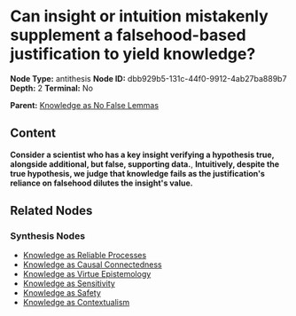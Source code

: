 # Can insight or intuition mistakenly supplement a falsehood-based justification to yield knowledge?

**Node Type:** antithesis
**Node ID:** dbb929b5-131c-44f0-9912-4ab27ba889b7
**Depth:** 2
**Terminal:** No

**Parent:** [Knowledge as No False Lemmas](knowledge-as-no-false-lemmas-thesis-d0c49c5d-b910-4f5c-9f50-f3147c05c44a.md)

## Content

**Consider a scientist who has a key insight verifying a hypothesis true, alongside additional, but false, supporting data.**, **Intuitively, despite the true hypothesis, we judge that knowledge fails as the justification's reliance on falsehood dilutes the insight's value.**

## Related Nodes

### Synthesis Nodes

- [Knowledge as Reliable Processes](knowledge-as-reliable-processes-synthesis-b420a2dc-3e4f-473d-a38b-54aedf987cb7.md)
- [Knowledge as Causal Connectedness](knowledge-as-causal-connectedness-synthesis-39be1001-035a-418e-bc36-498ad6be6ca4.md)
- [Knowledge as Virtue Epistemology](knowledge-as-virtue-epistemology-synthesis-9724849d-388f-4c53-86f4-d690288597bd.md)
- [Knowledge as Sensitivity](knowledge-as-sensitivity-synthesis-1738ce48-90fb-4893-b2db-0e9507c85fd2.md)
- [Knowledge as Safety](knowledge-as-safety-synthesis-faa6057a-ebaa-4043-ba64-f52dcdcd1739.md)
- [Knowledge as Contextualism](knowledge-as-contextualism-synthesis-8a2bf7e1-1701-4141-aab8-c76db6bfd0b0.md)
